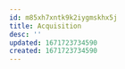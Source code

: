 ```yaml
---
id: m85xh7xntk9k2iygmskhx5j
title: Acquisition
desc: ''
updated: 1671723734590
created: 1671723734590
---
```

